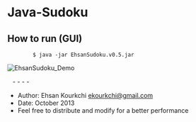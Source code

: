 # Java-Sudoku

## How to run (GUI)

            $ java -jar EhsanSudoku.v0.5.jar

![EhsanSudoku_Demo](https://user-images.githubusercontent.com/13570487/74612986-995dd980-50c7-11ea-868f-e2320691b911.png)


   - - - -
   
 * Author: Ehsan Kourkchi <ekourkchi@gmail.com>
 * Date: October 2013
 * Feel free to distribute and modify for a better performance
